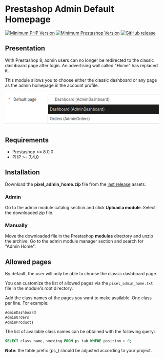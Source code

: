 # Prestashop Admin Default Homepage

[![Minimum PHP Version](https://img.shields.io/badge/php-%3E%3D%207.4-green)](https://php.net/)
[![Minimum Prestashop Version](https://img.shields.io/badge/prestashop-%3E%3D%208.0.0-green)](https://www.prestashop.com)
[![GitHub release](https://img.shields.io/github/v/release/Pixel-Open/prestashop-admin-home)](https://github.com/Pixel-Open/prestashop-admin-home/releases)

## Presentation

With Prestashop 8, admin users can no longer be redirected to the classic dashboard page after login. An advertising wall called "Home" has replaced it.

This module allows you to choose either the classic dashboard or any page as the admin homepage in the account profile.

![Default page](screenshot.png)

## Requirements

- Prestashop >= 8.0.0
- PHP >= 7.4.0

## Installation

Download the **pixel_admin_home.zip** file from the [last release](https://github.com/Pixel-Open/prestashop-admin-home/releases/latest) assets.

### Admin

Go to the admin module catalog section and click **Upload a module**. Select the downloaded zip file.

### Manually

Move the downloaded file in the Prestashop **modules** directory and unzip the archive. Go to the admin module manager section and search for "Admin Home".

## Allowed pages

By default, the user will only be able to choose the classic dashboard page.

You can customize the list of allowed pages via the `pixel_admin_home.txt` file in the module's root directory.

Add the class names of the pages you want to make available. One class per line. For example:

```text
AdminDashboard
AdminOrders
AdminProducts
```

The list of available class names can be obtained with the following query:

```sql
SELECT class_name, wording FROM ps_tab WHERE position > 0;
```

**Note:** the table prefix (ps_) should be adjusted according to your project.